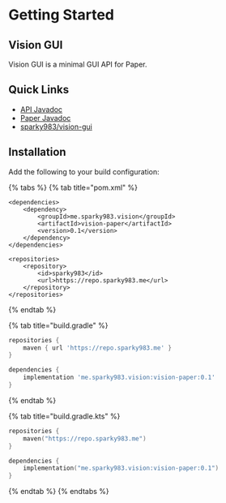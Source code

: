 # Getting Started

## Vision GUI

Vision GUI is a minimal GUI API for Paper.

## Quick Links

* [API Javadoc](https://repo.sparky983.me/javadoc/snapshots/me/sparky983/vision/vision-api/0.2-SNAPSHOT)
* [Paper Javadoc](https://repo.sparky983.me/javadoc/snapshots/me/sparky983/vision/vision-paper/0.2-SNAPSHOT)
* [sparky983/vision-gui](https://github.com/sparky983/vision-gui)

## Installation

Add the following to your build configuration:

{% tabs %}
{% tab title="pom.xml" %}
```markup
<dependencies>
    <dependency>
        <groupId>me.sparky983.vision</groupId>
        <artifactId>vision-paper</artifactId>
        <version>0.1</version>
    </dependency>
</dependencies>
    
<repositories>
    <repository>
        <id>sparky983</id>
        <url>https://repo.sparky983.me</url>
    </repository>
</repositories>
```
{% endtab %}

{% tab title="build.gradle" %}
```groovy
repositories {
    maven { url 'https://repo.sparky983.me' }
}

dependencies {
    implementation 'me.sparky983.vision:vision-paper:0.1'
}
```
{% endtab %}

{% tab title="build.gradle.kts" %}
```kotlin
repositories {
    maven("https://repo.sparky983.me")
}

dependencies {
    implementation("me.sparky983.vision:vision-paper:0.1")
}
```
{% endtab %}
{% endtabs %}
